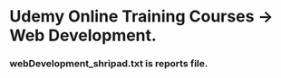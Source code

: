 # Udemy Online Training Courses -> Web Development.

### webDevelopment_shripad.txt is reports file.

